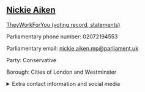 ## <a href="https://members.parliament.uk/member/4741/contact">Nickie Aiken</a>

<a href="https://www.theyworkforyou.com/mp/25817/nickie_aiken/cities_of_london_and_westminster">TheyWorkForYou (voting record, statements)</a> 

Parliamentary phone number: 02072194553 

Parliamentary email: nickie.aiken.mp@parliament.uk 

Party: Conservative 

Borough: Cities of London and Westminster 

<details><summary>Extra contact information and social media</summary> 
<li>Website: https://www.nickieaiken.org.uk/</li>
<li>Twitter: https://twitter.com/twocitiesnickie</li>
<li>Constituency office phone number: 02071395125</li>
<li>Constituency office email:</li>
<li>Facebook: https://www.facebook.com/twocitiesnickie</li>
<li>Instagram: https://www.instagram.com/twocitiesnickie/</li>
<li>Youtube:</li>
<li>Linkedin:</li>
<li>Government department phone number:</li>
<li>Government department email:</li>
<li>Threads:</li>
<li>Party office phone number:</li>
<li>Party office email:</li>
<li>Tiktok:</li>
</details>